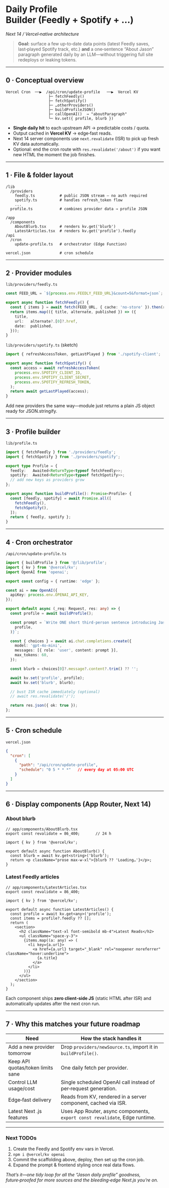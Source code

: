 # Daily Profile Builder (Feedly + Spotify + …​)  
*Next 14 / Vercel‑native architecture*

> **Goal:** surface a few up‑to‑date data points (latest Feedly saves, last‑played Spotify track, etc.) **and** a one‑sentence “About Jason” paragraph generated daily by an LLM—without triggering full site redeploys or leaking tokens.

---

## 0 · Conceptual overview

```
Vercel Cron  ──▶  /api/cron/update-profile   ──▶  Vercel KV
                   ├─ fetchFeedly()
                   ├─ fetchSpotify()
                   ├─ …otherProviders()
                   ├─ buildProfileJSON()
                   ├─ callOpenAI()  → "aboutParagraph"
                   └─ kv.set({ profile, blurb })
```

* **Single daily hit** to each upstream API → predictable costs / quota.  
* Output cached in **Vercel KV** → edge‑fast reads.  
* Next 14 server components use `next.revalidate` (ISR) to pick up fresh KV data automatically.  
* Optional: end the cron route with `res.revalidate('/about')` if you want new HTML the moment the job finishes.

---

## 1 · File & folder layout

```
/lib
  /providers
    feedly.ts           # public JSON stream – no auth required
    spotify.ts          # handles refresh_token flow
    ...
  profile.ts            # combines provider data → profile JSON

/app
  /components
    AboutBlurb.tsx      # renders kv.get('blurb')
    LatestArticles.tsx  # renders kv.get('profile').feedly
/api
  /cron
    update-profile.ts   # orchestrator (Edge Function)

vercel.json             # cron schedule
```

---

## 2 · Provider modules

`lib/providers/feedly.ts`

```ts
const FEED_URL = `${process.env.FEEDLY_FEED_URL}&count=5&format=json`;

export async function fetchFeedly() {
  const { items } = await fetch(FEED_URL, { cache: 'no-store' }).then(r => r.json());
  return items.map(({ title, alternate, published }) => ({
    title,
    url:   alternate?.[0]?.href,
    date:  published,
  }));
}
```

`lib/providers/spotify.ts` (sketch)

```ts
import { refreshAccessToken, getLastPlayed } from './spotify-client';

export async function fetchSpotify() {
  const access = await refreshAccessToken(
    process.env.SPOTIFY_CLIENT_ID,
    process.env.SPOTIFY_CLIENT_SECRET,
    process.env.SPOTIFY_REFRESH_TOKEN,
  );
  return await getLastPlayed(access);
}
```

Add new providers the same way—module just returns a plain JS object ready for JSON.stringify.

---

## 3 · Profile builder

`lib/profile.ts`

```ts
import { fetchFeedly } from './providers/feedly';
import { fetchSpotify } from './providers/spotify';

export type Profile = {
  feedly:   Awaited<ReturnType<typeof fetchFeedly>>;
  spotify:  Awaited<ReturnType<typeof fetchSpotify>>;
  // add new keys as providers grow
};

export async function buildProfile(): Promise<Profile> {
  const [feedly, spotify] = await Promise.all([
    fetchFeedly(),
    fetchSpotify(),
  ]);
  return { feedly, spotify };
}
```

---

## 4 · Cron orchestrator

`/api/cron/update-profile.ts`

```ts
import { buildProfile } from '@/lib/profile';
import { kv } from '@vercel/kv';
import OpenAI from 'openai';

export const config = { runtime: 'edge' };

const ai = new OpenAI({
  apiKey: process.env.OPENAI_API_KEY,
});

export default async (_req: Request, res: any) => {
  const profile = await buildProfile();

  const prompt = `Write ONE short third‑person sentence introducing Jason Elgin based on:\n${JSON.stringify(
    profile,
  )}`;

  const { choices } = await ai.chat.completions.create({
    model: 'gpt-4o-mini',
    messages: [{ role: 'user', content: prompt }],
    max_tokens: 60,
  });

  const blurb = choices[0]?.message?.content?.trim() ?? '';

  await kv.set('profile', profile);
  await kv.set('blurb', blurb);

  // bust ISR cache immediately (optional)
  // await res.revalidate('/');

  return res.json({ ok: true });
};
```

---

## 5 · Cron schedule

`vercel.json`

```json
{
  "cron": [
    {
      "path": "/api/cron/update-profile",
      "schedule": "0 5 * * *"   // every day at 05:00 UTC
    }
  ]
}
```

---

## 6 · Display components (App Router, Next 14)

### About blurb

```tsx
// app/components/AboutBlurb.tsx
export const revalidate = 86_400;       // 24 h

import { kv } from '@vercel/kv';

export default async function AboutBlurb() {
  const blurb = await kv.get<string>('blurb');
  return <p className="prose max-w-xl">{blurb ?? 'Loading…'}</p>;
}
```

### Latest Feedly articles

```tsx
// app/components/LatestArticles.tsx
export const revalidate = 86_400;

import { kv } from '@vercel/kv';

export default async function LatestArticles() {
  const profile = await kv.get<any>('profile');
  const items = profile?.feedly ?? [];
  return (
    <section>
      <h2 className="text-xl font-semibold mb-4">Latest Reads</h2>
      <ul className="space-y-3">
        {items.map((a: any) => (
          <li key={a.url}>
            <a href={a.url} target="_blank" rel="noopener noreferrer" className="hover:underline">
              {a.title}
            </a>
          </li>
        ))}
      </ul>
    </section>
  );
}
```

Each component ships **zero client‑side JS** (static HTML after ISR) and automatically updates after the next cron run.

---

## 7 · Why this matches your future roadmap

| Need | How the stack handles it |
|------|--------------------------|
| Add a new provider tomorrow | Drop `providers/newSource.ts`, import it in `buildProfile()`. |
| Keep API quotas/token limits sane | One daily fetch per provider. |
| Control LLM usage/cost | Single scheduled OpenAI call instead of per‑request generation. |
| Edge‑fast delivery | Reads from KV, rendered in a server component, cached via ISR. |
| Latest Next .js features | Uses App Router, async components, `export const revalidate`, Edge runtime. |

---

### Next TODOs

1. Create the Feedly and Spotify env vars in Vercel.  
2. `npm i @vercel/kv openai`  
3. Commit the scaffolding above, deploy, then set up the cron job.  
4. Expand the prompt & frontend styling once real data flows.

*That’s it—one tidy loop for all the “Jason daily profile” goodness, future‑proofed for more sources and the bleeding‑edge Next.js you’re on.*  
``` 
